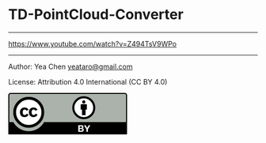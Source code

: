 # TD-PointCloud-Converter
---

<https://www.youtube.com/watch?v=Z494TsV9WPo>

----------

Author: Yea Chen <yeataro@gmail.com>

License: Attribution 4.0 International (CC BY 4.0)

[![CC-BY-4.0](docs/img/by.svg)](https://creativecommons.org/licenses/by/4.0/)
